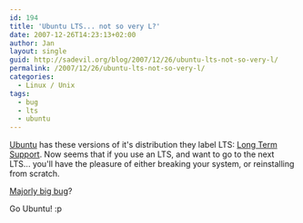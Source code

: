 ```yaml
---
id: 194
title: 'Ubuntu LTS... not so very L?'
date: 2007-12-26T14:23:13+02:00
author: Jan
layout: single
guid: http://sadevil.org/blog/2007/12/26/ubuntu-lts-not-so-very-l/
permalink: /2007/12/26/ubuntu-lts-not-so-very-l/
categories:
  - Linux / Unix
tags:
  - bug
  - lts
  - ubuntu
---
```

<a href="http://www.ubuntu.com/" target="_blank">Ubuntu</a> has these versions of it's distribution they label LTS: <a href="https://wiki.ubuntu.com/LTS" target="_blank">Long Term Support</a>. Now seems that if you use an LTS, and want to go to the next LTS... you'll have the pleasure of either breaking your system, or reinstalling from scratch.

<a href="https://blueprints.launchpad.net/ubuntu/+spec/lts-upgrades" target="_blank">Majorly big bug</a>?

Go Ubuntu! :p